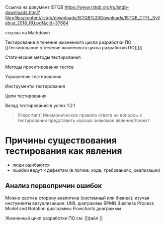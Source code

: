 
Ссылка на документ ISTQB 
https://www.rstqb.org/ru/istqb-downloads.html?file=files/content/rstqb/downloads/ISTQB%20Downloads/ISTQB_CTFL_Syllabus_2018_RU.pdf&cid=37664


ссылка на Markdown  


Тестирование в течение жизненного цикла разработки ПО [[Тестирование в течение жизненного цикла разработки ПО]][]]

Статические методы тестирования

Методы проектирования тестов

Управление тестирования

Инструменты тестирования

Цели тестирования

Вклад тестирования в успех  1.2.1

> [!important] Мнемоническое правило ответа на вопросы о тестировании 
> представить хорошо знакомое явление/проект

# Причины существования тестирования как явления
- люди ошибаются
- ошибки ведут к дефектам (в логике, коде, требованиях, реализации)


## Анализ первопричин ошибок
Можно расти в сторону аналитика (системный или бизнес), изучая инстументы визуализаиции:
UML диаграммы
BPMN Business Process Model and Notation диаграммы
Flowcharts диаграммы

Жизненный цикл разработки ПО см. [[файл ]] 



